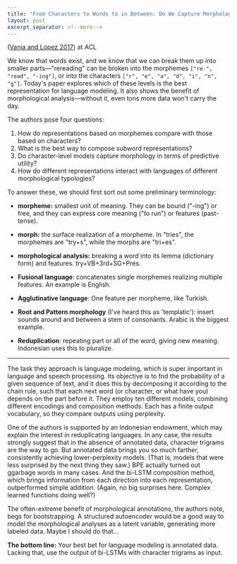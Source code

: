 ```yaml
---
title: "From Characters to Words to in Between: Do We Capture Morphology?"
layout: post
excerpt_separator: <!--more-->
---
```


([Vania and Lopez 2017](https://www.aclweb.org/anthology/P17-1184)) at ACL

We know that words exist, and we know that we can break them up into smaller parts—"rereading" can be broken into the morphemes `["re-", "read", "-ing"]`, or into the characters `["r", "e", "a", "d", "i", "n", "g"]`. Today's paper explores which of these levels is the best representation for language modeling. It also shows the benefit of morphological analysis—without it, even tons more data won't carry the day.

<!--more-->

The authors pose four questions:

>
1. How do representations based on morphemes compare with those based on characters?
2. What is the best way to compose subword representations?
3. Do character-level models capture morphology in terms of predictive utility?
4. How do different representations interact with languages of different morphological typologies?

To answer these, we should first sort out some preliminary terminology:

- **morpheme:** smallest unit of meaning. They can be bound ("-ing") or free, and they can express core meaning ("to run") or features (past-tense).
- **morph:** the surface realization of a morpheme. In "tries", the morphemes are "try+s", while the morphs are "tri+es". 
- **morphological analysis:** breaking a word into its lemma (dictionary form) and features. try+VB+3rd+SG+Pres.

- **Fusional language**: concatenates single morphemes realizing multiple features. An example is English.
- **Agglutinative language**: One feature per morpheme, like Turkish. 
- **Root and Pattern morphology** (I've heard this as 'templatic'): insert sounds around and between a stem of consonants. Arabic is the biggest example.
- **Reduplication**: repeating part or all of the word, giving new meaning. Indonesian uses this to pluralize.

---

The task they approach is language modeling, which is super important in language and speech processing. Its objective is to fnd the probability of a given sequence of text, and it does this by decomposing it according to the chain rule, such that each next word (or character, or what have you) depends on the part before it. They employ ten different models, combining different encodings and composition methods. Each has a finite output vocabulary, so they compare outputs using perplexity.

One of the authors is supported by an Indonesian endowment, which may explain the interest in reduplicating languages. In any case, the results strongly suggest that in the absence of annotated data, character trigrams are the way to go. But annotated data brings you so much farther, consistently achieving lower-perplexity models. (That is, models that were less surprised by the next thing they saw.) BPE actually turned out ggarbage words in many cases. And the bi-LSTM composition method, which brings information from each direction into each representation, outperformed simple addition. (Again, no big surprises here. Complex learned functions doing well?)

The often-extreme benefit of morphological annotations, the authors note, begs for bootstrapping. A structured autoencoder would be a good way to model the morphological analyses as a latent variable, generating more labeled data. Maybe I should do that...

**The bottom line:** Your best bet for language modeling is annotated data. Lacking that, use the output of bi-LSTMs with character trigrams as input.
